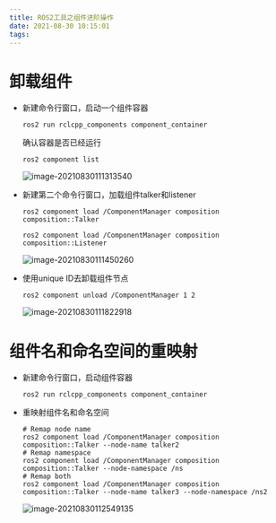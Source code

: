 ```yaml
---
title: ROS2工具之组件进阶操作
date: 2021-08-30 10:15:01
tags:
---
```


# 卸载组件

- 新建命令行窗口，启动一个组件容器

  ```
  ros2 run rclcpp_components component_container
  ```

  确认容器是否已经运行

  ```
  ros2 component list
  ```

  ![image-20210830111313540](/home/ubuntu-ros2/myBlog/source/_posts/ROS2工具之组件进阶操作/image-20210830111313540.png)

- 新建第二个命令行窗口，加载组件talker和listener

  ```
  ros2 component load /ComponentManager composition composition::Talker
  ```

  ```
  ros2 component load /ComponentManager composition composition::Listener
  ```

  ![image-20210830111450260](/home/ubuntu-ros2/myBlog/source/_posts/ROS2工具之组件进阶操作/image-20210830111450260.png)

- 使用unique ID去卸载组件节点

  ```
  ros2 component unload /ComponentManager 1 2
  ```

  ![image-20210830111822918](/home/ubuntu-ros2/myBlog/source/_posts/ROS2工具之组件进阶操作/image-20210830111822918.png)



# 组件名和命名空间的重映射

- 新建命令行窗口，启动组件容器

  ```
  ros2 run rclcpp_components component_container
  ```

- 重映射组件名和命名空间

  ```
  # Remap node name
  ros2 component load /ComponentManager composition composition::Talker --node-name talker2
  # Remap namespace
  ros2 component load /ComponentManager composition composition::Talker --node-namespace /ns
  # Remap both
  ros2 component load /ComponentManager composition composition::Talker --node-name talker3 --node-namespace /ns2
  ```

  ![image-20210830112549135](/home/ubuntu-ros2/myBlog/source/_posts/ROS2工具之组件进阶操作/image-20210830112549135.png)

